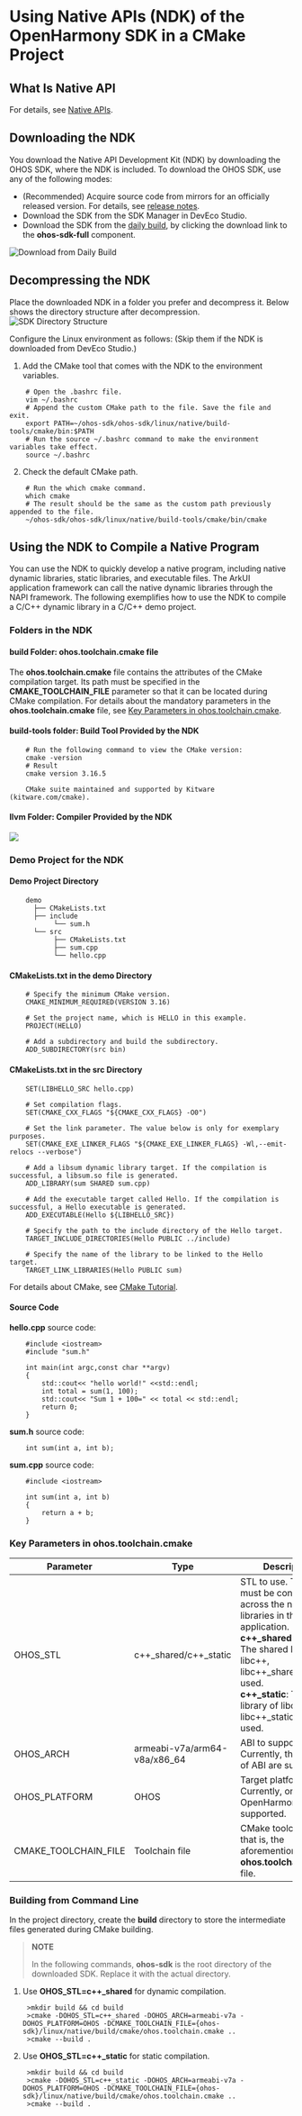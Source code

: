 # Using Native APIs (NDK) of the OpenHarmony SDK in a CMake Project

## What Is Native API

For details, see [Native APIs](../reference/native-api-intro.md).

## Downloading the NDK

You download the Native API Development Kit (NDK) by downloading the OHOS SDK, where the NDK is included. To download the OHOS SDK, use any of the following modes:

- (Recommended) Acquire source code from mirrors for an officially released version. For details, see [release notes](../../release-notes/OpenHarmony-v3.2-release.md).
- Download the SDK from the SDK Manager in DevEco Studio.
- Download the SDK from the [daily build](http://ci.openharmony.cn/dailys/dailybuilds), by clicking the download link to the **ohos-sdk-full** component.

![Download from Daily Build](figures/ci_download.png)

## Decompressing the NDK

Place the downloaded NDK in a folder you prefer and decompress it. Below shows the directory structure after decompression.
![SDK Directory Structure](figures/sdk-structure.png)

Configure the Linux environment as follows: (Skip them if the NDK is downloaded from DevEco Studio.)

1. Add the CMake tool that comes with the NDK to the environment variables.

```
    # Open the .bashrc file.
    vim ~/.bashrc
    # Append the custom CMake path to the file. Save the file and exit.
    export PATH=~/ohos-sdk/ohos-sdk/linux/native/build-tools/cmake/bin:$PATH
    # Run the source ~/.bashrc command to make the environment variables take effect.
    source ~/.bashrc
```

2. Check the default CMake path.

```
    # Run the which cmake command.
    which cmake
    # The result should be the same as the custom path previously appended to the file.
    ~/ohos-sdk/ohos-sdk/linux/native/build-tools/cmake/bin/cmake
```

## Using the NDK to Compile a Native Program

You can use the NDK to quickly develop a native program, including native dynamic libraries, static libraries, and executable files. The ArkUI application framework can call the native dynamic libraries through the NAPI framework. The following exemplifies how to use the NDK to compile a C/C++ dynamic library in a C/C++ demo project.

### Folders in the NDK

#### build Folder: ohos.toolchain.cmake file

The **ohos.toolchain.cmake** file contains the attributes of the CMake compilation target. Its path must be specified in the **CMAKE_TOOLCHAIN_FILE** parameter so that it can be located during CMake compilation. For details about the mandatory parameters in the **ohos.toolchain.cmake** file, see [Key Parameters in ohos.toolchain.cmake](#key-parameters-in-ohostoolchaincmake).

#### build-tools folder: Build Tool Provided by the NDK

```
    # Run the following command to view the CMake version:
    cmake -version
    # Result
    cmake version 3.16.5

    CMake suite maintained and supported by Kitware (kitware.com/cmake).
```

#### llvm Folder: Compiler Provided by the NDK

![](figures/images.png)

### Demo Project for the NDK

#### Demo Project Directory

```
    demo
      ├── CMakeLists.txt
      ├── include
           └── sum.h
      └── src
           ├── CMakeLists.txt
           ├── sum.cpp
           └── hello.cpp
```

#### CMakeLists.txt in the demo Directory

```
    # Specify the minimum CMake version.
    CMAKE_MINIMUM_REQUIRED(VERSION 3.16)

    # Set the project name, which is HELLO in this example.
    PROJECT(HELLO)

    # Add a subdirectory and build the subdirectory.
    ADD_SUBDIRECTORY(src bin)
```

#### CMakeLists.txt in the src Directory

```
    SET(LIBHELLO_SRC hello.cpp)

    # Set compilation flags.
    SET(CMAKE_CXX_FLAGS "${CMAKE_CXX_FLAGS} -O0")   
 
    # Set the link parameter. The value below is only for exemplary purposes.
    SET(CMAKE_EXE_LINKER_FLAGS "${CMAKE_EXE_LINKER_FLAGS} -Wl,--emit-relocs --verbose")    

    # Add a libsum dynamic library target. If the compilation is successful, a libsum.so file is generated.
    ADD_LIBRARY(sum SHARED sum.cpp)

    # Add the executable target called Hello. If the compilation is successful, a Hello executable is generated.
    ADD_EXECUTABLE(Hello ${LIBHELLO_SRC})

    # Specify the path to the include directory of the Hello target.
    TARGET_INCLUDE_DIRECTORIES(Hello PUBLIC ../include)

    # Specify the name of the library to be linked to the Hello target.
    TARGET_LINK_LIBRARIES(Hello PUBLIC sum)
```

For details about CMake, see [CMake Tutorial](https://cmake.org/cmake/help/v3.16/guide/tutorial/).

#### Source Code

**hello.cpp** source code:

```
    #include <iostream>
    #include "sum.h"

    int main(int argc,const char **argv)
    {
        std::cout<< "hello world!" <<std::endl;
        int total = sum(1, 100);
        std::cout<< "Sum 1 + 100=" << total << std::endl;
        return 0;
    }
```

**sum.h** source code:

```
    int sum(int a, int b);

```

**sum.cpp** source code:

```
    #include <iostream>
    
    int sum(int a, int b)
    {
        return a + b;
    }
```

### Key Parameters in ohos.toolchain.cmake

| Parameter  | Type|Description|
|--------|------|------|
|OHOS_STL|c++\_shared/c++\_static|STL to use. The value must be consistent across the native libraries in the same application.<br>**c++\_shared** (default): The shared library of libc++, libc++\_shared.so, is used.<br>**c++\_static**: The static library of libc++, libc++\_static.a, is used.|
|OHOS_ARCH|armeabi-v7a/arm64-v8a/x86_64|ABI to support. Currently, three types of ABI are supported.|
|OHOS_PLATFORM|OHOS|Target platform. Currently, only OpenHarmony is supported.|
|CMAKE_TOOLCHAIN_FILE|Toolchain file|CMake toolchain file, that is, the aforementioned **ohos.toolchain.cmake** file.|

### Building from Command Line

In the project directory, create the **build** directory to store the intermediate files generated during CMake building.

> **NOTE**
>
> In the following commands, **ohos-sdk** is the root directory of the downloaded SDK. Replace it with the actual directory.

1. Use **OHOS_STL=c++_shared** for dynamic compilation.

   ```
    >mkdir build && cd build
    >cmake -DOHOS_STL=c++_shared -DOHOS_ARCH=armeabi-v7a -DOHOS_PLATFORM=OHOS -DCMAKE_TOOLCHAIN_FILE={ohos-sdk}/linux/native/build/cmake/ohos.toolchain.cmake ..
    >cmake --build .
   ```

2. Use **OHOS_STL=c++_static** for static compilation.

   ```
    >mkdir build && cd build
    >cmake -DOHOS_STL=c++_static -DOHOS_ARCH=armeabi-v7a -DOHOS_PLATFORM=OHOS -DCMAKE_TOOLCHAIN_FILE={ohos-sdk}/linux/native/build/cmake/ohos.toolchain.cmake ..
    >cmake --build .
   ```

<!--no_check-->
